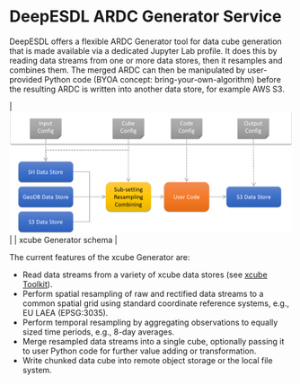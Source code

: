 # DeepESDL ARDC Generator Service

DeepESDL offers a flexible ARDC Generator tool for data cube generation 
that is made available via a dedicated Jupyter Lab profile. 
It does this by reading data streams from one or more data stores, 
then it resamples and combines them. The merged ARDC can then be 
manipulated by user-provided Python code 
(BYOA concept: bring-your-own-algorithm) before the resulting 
ARDC is written into another data store, for example AWS S3.

|   ![xcube Generator schema](../img/ardc-gen.png)    |
|                 xcube Generator schema              |    

The current features of the xcube Generator are:

* Read data streams from a variety of xcube data stores
  (see [xcube Toolkit](./xcube-toolkit.md)).
* Perform spatial resampling of raw and rectified data streams to 
  a common spatial grid using standard coordinate reference systems, e.g., 
  EU LAEA (EPSG:3035).
* Perform temporal resampling by aggregating observations to equally 
  sized time periods, e.g., 8-day averages. 
* Merge resampled data streams into a single cube, optionally 
  passing it to user Python code for further value adding or transformation.
* Write chunked data cube into remote object storage or the 
  local file system.
